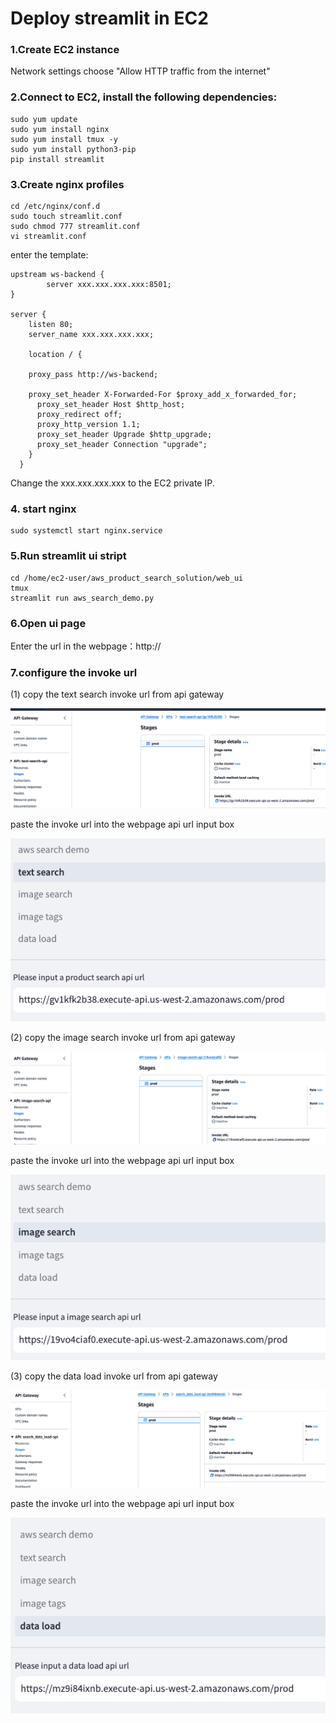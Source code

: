 # Deploy streamlit in EC2

### 1.Create EC2 instance

Network settings choose "Allow HTTP traffic from the internet"

### 2.Connect to EC2, install the following dependencies:

```
sudo yum update
sudo yum install nginx
sudo yum install tmux -y
sudo yum install python3-pip
pip install streamlit
```

### 3.Create nginx profiles

```
cd /etc/nginx/conf.d
sudo touch streamlit.conf
sudo chmod 777 streamlit.conf
vi streamlit.conf
```

enter the template:

```
upstream ws-backend {
        server xxx.xxx.xxx.xxx:8501;
}

server {
    listen 80;
    server_name xxx.xxx.xxx.xxx;

    location / {
            
    proxy_pass http://ws-backend;

    proxy_set_header X-Forwarded-For $proxy_add_x_forwarded_for;
      proxy_set_header Host $http_host;
      proxy_redirect off;
      proxy_http_version 1.1;
      proxy_set_header Upgrade $http_upgrade;
      proxy_set_header Connection "upgrade";
    }
  }
```

Change the xxx.xxx.xxx.xxx to the EC2 private IP.


### 4. start nginx

```
sudo systemctl start nginx.service
```

### 5.Run streamlit ui stript

```
cd /home/ec2-user/aws_product_search_solution/web_ui
tmux
streamlit run aws_search_demo.py
```

### 6.Open ui page

Enter the url in the webpage：http://<EC2 public IP>

### 7.configure the invoke url

(1) copy the text search invoke url from api gateway

![EC2](../images/text-search.png)

paste the invoke url into the webpage api url input box

![EC2](../images/text-search-ui.png)

(2) copy the image search invoke url from api gateway

![EC2](../images/image-search.png)

paste the invoke url into the webpage api url input box

![EC2](../images/image-search-ui.png)

(3) copy the data load invoke url from api gateway

![EC2](../images/data-load.png)

paste the invoke url into the webpage api url input box

![EC2](../images/data-load-ui.png)

